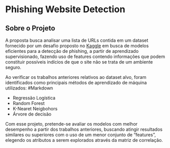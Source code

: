 # Phishing Website Detection

## Sobre o Projeto
A proposta busca analisar uma lista de URLs contida em um dataset fornecido por um desafio proposto no [Kaggle](https://www.kaggle.com/dnyaneshsatpute/phishing-webiste-detection/notebook) em busca de modelos eficientes para a detecção de phishing, a partir de aprendizado supervisionado, 
fazendo uso de features contendo informações que podem constituir possíveis indícios de que o site não se trata de um 
ambiente seguro.

Ao verificar os trabalhos anteriores relativos ao dataset alvo, foram identificados como principais métodos de aprendizado
de máquina utilizados:
#Markdown
- Regressão Logística 
- Random Forest
- K-Nearet Neigbohors 
- Árvore de decisão

Com esse projeto, pretende-se avaliar os modelos com melhor desempenho a partir dos trabalhos anteriores, buscando atingir 
resultados similares ou superiores com o uso de um menor conjunto de “features”, elegendo os atributos a serem explorados 
através da matriz de correlação.
